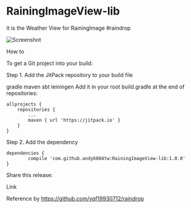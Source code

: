 # RainingImageView-lib
It is the Weather View for RainingImage #raindrop


![Screenshot](https://github.com/andy6804tw/RainingImageView-lib/blob/master/Screenshot/demo.gif=250x)


How to

To get a Git project into your build:

Step 1. Add the JitPack repository to your build file

gradle
maven
sbt
leiningen
Add it in your root build.gradle at the end of repositories:

	allprojects {
		repositories {
			...
			maven { url 'https://jitpack.io' }
		}
	}
Step 2. Add the dependency

	dependencies {
	        compile 'com.github.andy6804tw:RainingImageView-lib:1.0.0'
	}
Share this release:

Link

Reference by https://github.com/yqf19930712/raindrop
